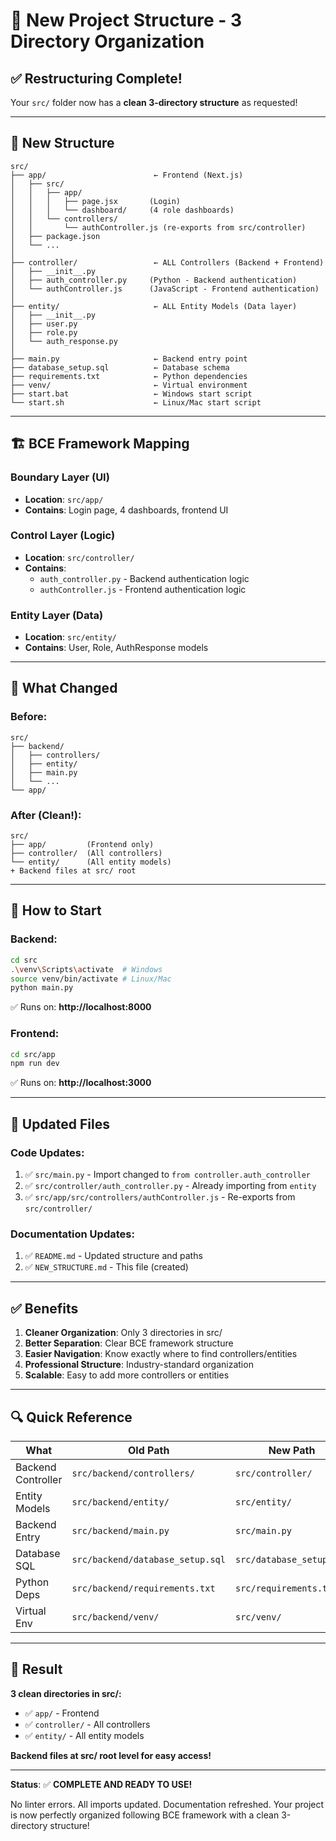 # 📂 New Project Structure - 3 Directory Organization

## ✅ Restructuring Complete!

Your `src/` folder now has a **clean 3-directory structure** as requested!

---

## 🎯 New Structure

```
src/
├── app/                        ← Frontend (Next.js)
│   ├── src/
│   │   ├── app/
│   │   │   ├── page.jsx       (Login)
│   │   │   └── dashboard/     (4 role dashboards)
│   │   └── controllers/
│   │       └── authController.js (re-exports from src/controller)
│   ├── package.json
│   └── ...
│
├── controller/                 ← ALL Controllers (Backend + Frontend)
│   ├── __init__.py
│   ├── auth_controller.py     (Python - Backend authentication)
│   └── authController.js      (JavaScript - Frontend authentication)
│
├── entity/                     ← ALL Entity Models (Data layer)
│   ├── __init__.py
│   ├── user.py
│   ├── role.py
│   └── auth_response.py
│
├── main.py                     ← Backend entry point
├── database_setup.sql          ← Database schema
├── requirements.txt            ← Python dependencies
├── venv/                       ← Virtual environment
├── start.bat                   ← Windows start script
└── start.sh                    ← Linux/Mac start script
```

---

## 🏗️ BCE Framework Mapping

### **Boundary Layer** (UI)
- **Location**: `src/app/`
- **Contains**: Login page, 4 dashboards, frontend UI

### **Control Layer** (Logic)
- **Location**: `src/controller/`
- **Contains**: 
  - `auth_controller.py` - Backend authentication logic
  - `authController.js` - Frontend authentication logic

### **Entity Layer** (Data)
- **Location**: `src/entity/`
- **Contains**: User, Role, AuthResponse models

---

## 🎯 What Changed

### Before:
```
src/
├── backend/
│   ├── controllers/
│   ├── entity/
│   ├── main.py
│   └── ...
└── app/
```

### After (Clean!):
```
src/
├── app/         (Frontend only)
├── controller/  (All controllers)
└── entity/      (All entity models)
+ Backend files at src/ root
```

---

## 🚀 How to Start

### Backend:
```bash
cd src
.\venv\Scripts\activate  # Windows
source venv/bin/activate # Linux/Mac
python main.py
```
✅ Runs on: **http://localhost:8000**

### Frontend:
```bash
cd src/app
npm run dev
```
✅ Runs on: **http://localhost:3000**

---

## 📝 Updated Files

### Code Updates:
1. ✅ `src/main.py` - Import changed to `from controller.auth_controller`
2. ✅ `src/controller/auth_controller.py` - Already importing from `entity`
3. ✅ `src/app/src/controllers/authController.js` - Re-exports from `src/controller/`

### Documentation Updates:
1. ✅ `README.md` - Updated structure and paths
2. ✅ `NEW_STRUCTURE.md` - This file (created)

---

## ✅ Benefits

1. **Cleaner Organization**: Only 3 directories in src/
2. **Better Separation**: Clear BCE framework structure
3. **Easier Navigation**: Know exactly where to find controllers/entities
4. **Professional Structure**: Industry-standard organization
5. **Scalable**: Easy to add more controllers or entities

---

## 🔍 Quick Reference

| What | Old Path | New Path |
|------|----------|----------|
| Backend Controller | `src/backend/controllers/` | `src/controller/` |
| Entity Models | `src/backend/entity/` | `src/entity/` |
| Backend Entry | `src/backend/main.py` | `src/main.py` |
| Database SQL | `src/backend/database_setup.sql` | `src/database_setup.sql` |
| Python Deps | `src/backend/requirements.txt` | `src/requirements.txt` |
| Virtual Env | `src/backend/venv/` | `src/venv/` |

---

## 🎉 Result

**3 clean directories in src/:**
- ✅ `app/` - Frontend
- ✅ `controller/` - All controllers
- ✅ `entity/` - All entity models

**Backend files at src/ root level for easy access!**

---

**Status**: ✅ **COMPLETE AND READY TO USE!**

No linter errors. All imports updated. Documentation refreshed. Your project is now perfectly organized following BCE framework with a clean 3-directory structure!




